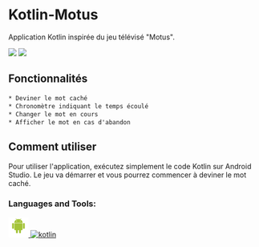 # Kotlin-Motus

Application Kotlin inspirée du jeu télévisé "Motus".


<img src="https://user-images.githubusercontent.com/114108511/219881649-c9d20346-0828-4364-b7ba-6a04d0886a82.jpg" width="300">
<img src="https://user-images.githubusercontent.com/114108511/219881663-76be860f-32f8-4b49-8ab4-e2c3e4f3edc3.jpg" width="300">


## Fonctionnalités

    * Deviner le mot caché
    * Chronomètre indiquant le temps écoulé
    * Changer le mot en cours
    * Afficher le mot en cas d'abandon

## Comment utiliser

Pour utiliser l'application, exécutez simplement le code Kotlin sur Android Studio. 
Le jeu va démarrer et vous pourrez commencer à deviner le mot caché.

<h3 align="left">Languages and Tools:</h3>
<p align="left"> <a href="https://developer.android.com" target="_blank" rel="noreferrer"> <img src="https://raw.githubusercontent.com/devicons/devicon/master/icons/android/android-original-wordmark.svg" alt="android" width="40" height="40"/> </a> <a href="https://kotlinlang.org" target="_blank" rel="noreferrer"> <img src="https://www.vectorlogo.zone/logos/kotlinlang/kotlinlang-icon.svg" alt="kotlin" width="40" height="40"/> </a> </p>
